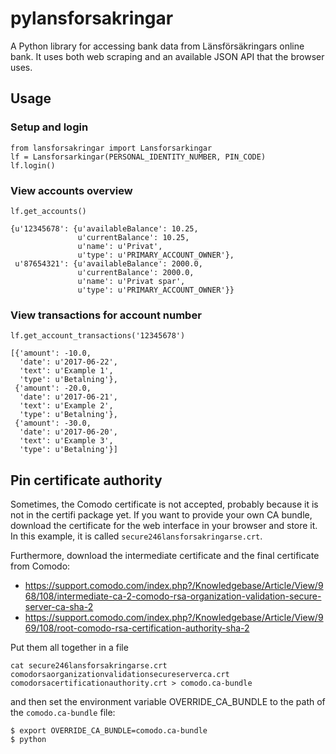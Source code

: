 # pylansforsakringar

A Python library for accessing bank data from Länsförsäkringars online bank. It uses both web scraping and an available JSON API that the browser uses.

## Usage

### Setup and login

```
from lansforsakringar import Lansforsarkingar
lf = Lansforsarkingar(PERSONAL_IDENTITY_NUMBER, PIN_CODE)
lf.login()
```

### View accounts overview

```
lf.get_accounts()

{u'12345678': {u'availableBalance': 10.25,
               u'currentBalance': 10.25,
               u'name': u'Privat',
               u'type': u'PRIMARY_ACCOUNT_OWNER'},
 u'87654321': {u'availableBalance': 2000.0,
               u'currentBalance': 2000.0,
               u'name': u'Privat spar',
               u'type': u'PRIMARY_ACCOUNT_OWNER'}}
```

### View transactions for account number

```
lf.get_account_transactions('12345678')

[{'amount': -10.0,
  'date': u'2017-06-22',
  'text': u'Example 1',
  'type': u'Betalning'},
 {'amount': -20.0,
  'date': u'2017-06-21',
  'text': u'Example 2',
  'type': u'Betalning'},
 {'amount': -30.0,
  'date': u'2017-06-20',
  'text': u'Example 3',
  'type': u'Betalning'}]
```

## Pin certificate authority
Sometimes, the Comodo certificate is not accepted, probably because it is not in the certifi package yet. If you want to provide your own CA bundle, download the certificate for the web interface in your browser and store it. In this example, it is called `secure246lansforsakringarse.crt`.

Furthermore, download the intermediate certificate and the final certificate from Comodo:
* https://support.comodo.com/index.php?/Knowledgebase/Article/View/968/108/intermediate-ca-2-comodo-rsa-organization-validation-secure-server-ca-sha-2
* https://support.comodo.com/index.php?/Knowledgebase/Article/View/969/108/root-comodo-rsa-certification-authority-sha-2

Put them all together in a file
```
cat secure246lansforsakringarse.crt comodorsaorganizationvalidationsecureserverca.crt comodorsacertificationauthority.crt > comodo.ca-bundle
```

and then set the environment variable OVERRIDE_CA_BUNDLE to the path of the `comodo.ca-bundle` file:
```
$ export OVERRIDE_CA_BUNDLE=comodo.ca-bundle
$ python
```
